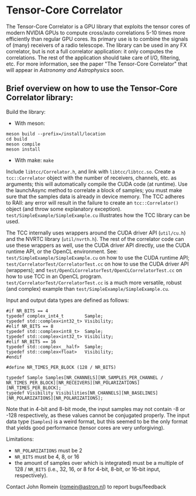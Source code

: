 # Tensor-Core Correlator

The Tensor-Core Correlator is a GPU library that exploits the tensor cores of
modern NVIDIA GPUs to compute cross/auto correlations 5-10 times more efficiently
than regular GPU cores. Its primary use is to combine the signals of (many)
receivers of a radio telescope. The library can be used in any FX correlator,
but is not a full correlator application: it only computes the correlations.
The rest of the application should take care of I/O, filtering, etc.
For more information, see the paper "The Tensor-Core Correlator" that will
appear in _Astronomy and Astrophysics_ soon.

## Brief overview on how to use the Tensor-Core Correlator library:

Build the library:
 
 * With meson: 
 ```
 meson build --prefix=/install/location
 cd build
 meson compile
 meson install
 ```

 * With make: `make`

Include `libtcc/Correlator.h`, and link with `libtcc/libtcc.so`.
Create a `tcc::Correlator` object with the number of receivers, channels, etc.
as arguments; this will automatically compile the CUDA code (at runtime).
Use the launchAsync method to correlate a block of samples; you must make
sure that the samples data is already in device memory.
The TCC adheres to RAII: any error will result in the failure to create
an `tcc::Correlator()` object (and throw some explanatory exception).
`test/SimpleExample/SimpleExample.cu` illustrates how the TCC library can be used.

The TCC internally uses wrappers around the CUDA driver API (`util/cu.h`) and
the NVRTC library (`util/nvrth.h`).  The rest of the correlator code can use
these wrappers as well, use the CUDA driver API directly, use the CUDA
runtime API, or the OpenCL environment.  See: `test/SimpleExample/SimpleExample.cu`
on how to use the CUDA runtime API; `test/CorrelatorTest/CorrelatorTest.cc` on
how to use the CUDA driver API (wrappers); and
`test/OpenCLCorrelatorTest/OpenCLCorrelatorTest.cc` on how to use TCC in an
OpenCL program.  `test/CorrelatorTest/CorrelatorTest.cc` is a much more versatile,
robust (and complex) example than `test/SimpleExample/SimpleExample.cu`.

Input and output data types are defined as follows:

```
#if NR_BITS == 4
typedef complex_int4_t        Sample;
typedef std::complex<int32_t> Visibility;
#elif NR_BITS == 8
typedef std::complex<int8_t>  Sample;
typedef std::complex<int32_t> Visibility;
#elif NR_BITS == 16
typedef std::complex<__half>  Sample;
typedef std::complex<float>   Visibility;
#endif

#define NR_TIMES_PER_BLOCK (128 / NR_BITS)

typedef Sample Samples[NR_CHANNELS][NR_SAMPLES_PER_CHANNEL / NR_TIMES_PER_BLOCK][NR_RECEIVERS][NR_POLARIZATIONS][NR_TIMES_PER_BLOCK];
typedef Visibility Visibilities[NR_CHANNELS][NR_BASELINES][NR_POLARIZATIONS][NR_POLARIZATIONS];
```

Note that in 4-bit and 8-bit mode, the input samples may not contain -8 or -128
respectively, as these values cannot be conjugated properly.
The input data type (`Samples`) is a weird format, but this seemed to be the only
format that yields good performance (tensor cores are very unforgiving).

Limitations:
- `NR_POLARIZATIONS` must be 2
- `NR_BITS` must be 4, 8, or 16
- the amount of samples over which is integrated) must be a multiple of 128 / `NR_BITS`
  (i.e., 32, 16, or 8 for 4-bit, 8-bit, or 16-bit input, respectively).

Contact John Romein (romein@astron.nl) to report bugs/feedback
